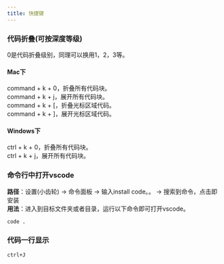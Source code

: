 ```yaml
---
title: 快捷键
---
```

### 代码折叠(可按深度等级)
0是代码折叠级别，同理可以换用1，2，3等。
#### Mac下
command + k + 0，折叠所有代码块。   
command + k + j，展开所有代码块。   
command + k + [，折叠光标区域代码。   
command + k + ]，展开光标区域代码。   
#### Windows下
ctrl + k + 0，折叠所有代码块。   
ctrl + k + j，展开所有代码块。

### 命令行中打开vscode
**路径**：设置(小齿轮) -> 命令面板 -> 输入install code。。 -> 搜索到命令，点击即安装    
**用法**：进入到目标文件夹或者目录，运行以下命令即可打开vscode。
```bash
code .
```

### 代码一行显示
```bash
ctrl+J
```
